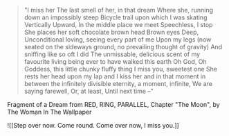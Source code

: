 > "I miss her
> The last smell of her, in that dream
> Where she, running down an impossibly steep
> Bicycle trail upon which I was skating
> Vertically
> Upward,
> In the middle place we meet
> Speechless, I stop
> She places her soft chocolate brown head
> Brown eyes
> Deep,
> Unconditional loving, seeing every part of me
> Upon my legs (now seated on the sideways ground, no prevailing thought of gravity)
> And sniffing like so oft I did
> The unmissable, delicious scent of my favourite living being ever to have walked this earth
> Oh God, Oh Goddess, this little chunky fluffy thing
> I miss you, sweetest one
> She rests her head upon my lap and I kiss her and in that moment in between the infinitely divisible eternity, a moment, infinite,
> We are saying farewell,
> Or, at least,
> Until next time –"

Fragment of a Dream from RED, RING, PARALLEL, Chapter "The Moon", by The Woman In The Wallpaper

![[Step over now. Come round. Come over now, I miss you.]]



